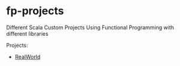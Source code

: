 # fp-projects
Different Scala Custom Projects Using Functional Programming with different libraries

Projects: 
* [RealWorld](https://github.com/gothinkster/realworld)
